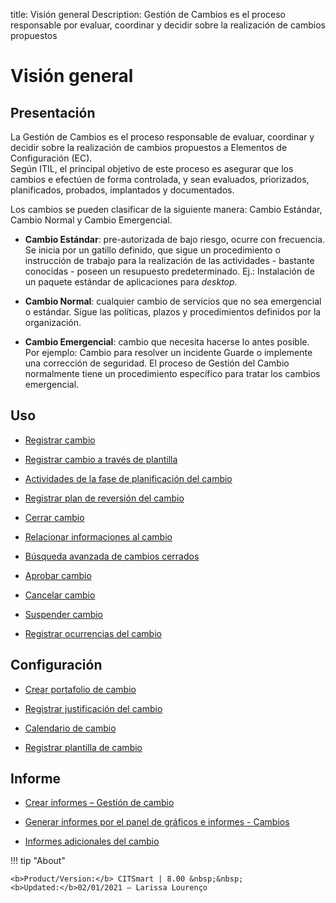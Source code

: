 title:  Visión general 
Description: Gestión de Cambios es el proceso responsable por evaluar, coordinar y decidir sobre  la realización de cambios propuestos
# Visión general  

Presentación
----------------

La Gestión de Cambios es el proceso responsable de evaluar, coordinar y decidir
sobre la realización de cambios propuestos a Elementos de Configuración (EC).  
Según ITIL, el principal objetivo de este proceso es asegurar que los cambios
e efectúen de forma controlada, y sean evaluados, priorizados, planificados,
probados, implantados y documentados.

Los cambios se pueden clasificar de la siguiente manera: Cambio Estándar, Cambio
Normal y Cambio Emergencial.

-   **Cambio Estándar**: pre-autorizada de bajo riesgo, ocurre con frecuencia.
    Se inicia por un gatillo definido, que sigue un procedimiento o instrucción de
    trabajo para la realización de las actividades - bastante conocidas - poseen un
    resupuesto predeterminado. Ej.: Instalación de un paquete estándar de aplicaciones
    para *desktop*.

-   **Cambio Normal**: cualquier cambio de servicios que no sea emergencial o
    estándar. Sigue las políticas, plazos y procedimientos definidos por la
    organización.

-   **Cambio Emergencial**: cambio que necesita hacerse lo antes posible. Por
    ejemplo: Cambio para resolver un incidente Guarde o implemente una corrección
    de seguridad. El proceso de Gestión del Cambio normalmente tiene un
    procedimiento específico para tratar los cambios emergencial.

Uso
-------

-  [Registrar cambio](/es-es/citsmart-platform-8/processes/change/use/register-change.html)

-  [Registrar cambio a través de plantilla](/es-es/citsmart-platform-8/processes/change/use/register-change-via-template.html)

-  [Actividades de la fase de planificación del cambio](/es-es/citsmart-platform-8/processes/change/use/change-planning-activities.html)

-  [Registrar plan de reversión del cambio](/es-es/citsmart-platform-8/processes/change/use/change-reversion-plan.html)

-  [Cerrar cambio](/es-es/citsmart-platform-8/processes/change/use/execute-change.html)

-  [Relacionar informaciones al cambio](/es-es/citsmart-platform-8/processes/change/use/relate-information-to-change.html)

-  [Búsqueda avanzada de cambios cerrados](/es-es/citsmart-platform-8/processes/change/use/advanced-search-for-change.html)

-  [Aprobar cambio](/es-es/citsmart-platform-8/processes/change/use/change-approval.html)

-  [Cancelar cambio](/es-es/citsmart-platform-8/processes/change/use/cancel-change.html)

-  [Suspender cambio](/es-es/citsmart-platform-8/processes/change/use/suspend-change.html)

- [Registrar ocurrencias del cambio](/es-es/citsmart-platform-8/processes/change/use/change-occurrences.html)

Configuración
----------------

-   [Crear portafolio de cambio](/es-es/citsmart-platform-8/processes/change/configuration/change-portfolio.html)

-   [Registrar justificación del cambio](/es-es/citsmart-platform-8/processes/change/configuration/change-justification.html)

-   [Calendario de cambio](/es-es/citsmart-platform-8/processes/change/configuration/change-schedule.html)

-   [Registrar plantilla de cambio](/es-es/citsmart-platform-8/processes/change/configuration/change-template.html) 

Informe
-------

-   [Crear informes – Gestión de cambio](/es-es/citsmart-platform-8/processes/change/use/generate-reports-change-management.html)

-   [Generar informes por el panel de gráficos e informes - Cambios](/es-es/citsmart-platform-8/processes/change/use/generate-reports-charts-panel-change.html)

-   [Informes adicionales del cambio](/es-es/citsmart-platform-8/processes/change/use/change-additional-reports.html)

!!! tip "About"

    <b>Product/Version:</b> CITSmart | 8.00 &nbsp;&nbsp;
    <b>Updated:</b>02/01/2021 – Larissa Lourenço

